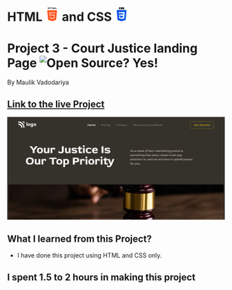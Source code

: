 # HTML ![](./readme-images/html-5-img.png) and CSS ![](./readme-images/css-3-img.png)

# Project 3 - Court Justice landing Page ![Open Source? Yes!](https://badgen.net/badge/Open%20Source%20%3F/Yes%21/blue?icon=github)

By Maulik Vadodariya

## [Link to the live Project](https://court-justice-landing.netlify.app/) 

![Completed Website](./readme-images/ScreenShot-20221025165604.png)

## What I learned from this Project?

- I have done this project using HTML and CSS only.
 

## I spent 1.5 to 2 hours in making this project

